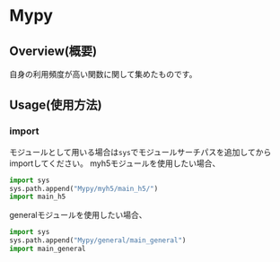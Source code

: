 # Mypy

## Overview(概要)
自身の利用頻度が高い関数に関して集めたものです。


## Usage(使用方法)

### import

モジュールとして用いる場合は`sys`でモジュールサーチパスを追加してからimportしてください。
myh5モジュールを使用したい場合、
```python
import sys
sys.path.append("Mypy/myh5/main_h5/")
import main_h5
```
generalモジュールを使用したい場合、
```python
import sys
sys.path.append("Mypy/general/main_general")
import main_general

```


